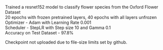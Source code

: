 Trained a resnet152 model to classify flower species from the Oxford Flower Dataset  
20 epochs with frozen pretrained layers,  40 epochs with all layers unfrozen  
Optimizer - Adam with Learning Rate 0.001  
Scheduler - StepLR with Step size 10 and Gamma 0.1  
Accuracy on Test Dataset - 97.8%  

Checkpoint not uploaded due to file-size limits set by github.
